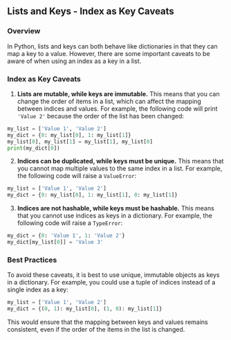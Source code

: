 ## Lists and Keys - Index as Key Caveats

### Overview

In Python, lists and keys can both behave like dictionaries in that they can map a key to a value. However, there are some important caveats to be aware of when using an index as a key in a list.

### Index as Key Caveats

1. **Lists are mutable, while keys are immutable.** This means that you can change the order of items in a list, which can affect the mapping between indices and values. For example, the following code will print `'Value 2'` because the order of the list has been changed:

```python
my_list = ['Value 1', 'Value 2']
my_dict = {0: my_list[0], 1: my_list[1]}
my_list[0], my_list[1] = my_list[1], my_list[0]
print(my_dict[0])
```

2. **Indices can be duplicated, while keys must be unique.** This means that you cannot map multiple values to the same index in a list. For example, the following code will raise a `ValueError`:

```python
my_list = ['Value 1', 'Value 2']
my_dict = {0: my_list[0], 1: my_list[1], 0: my_list[1]}
```

3. **Indices are not hashable, while keys must be hashable.** This means that you cannot use indices as keys in a dictionary. For example, the following code will raise a `TypeError`:

```python
my_dict = {0: 'Value 1', 1: 'Value 2'}
my_dict[my_list[0]] = 'Value 3'
```

### Best Practices

To avoid these caveats, it is best to use unique, immutable objects as keys in a dictionary. For example, you could use a tuple of indices instead of a single index as a key:

```python
my_list = ['Value 1', 'Value 2']
my_dict = {(0, 1): my_list[0], (1, 0): my_list[1]}
```

This would ensure that the mapping between keys and values remains consistent, even if the order of the items in the list is changed.
